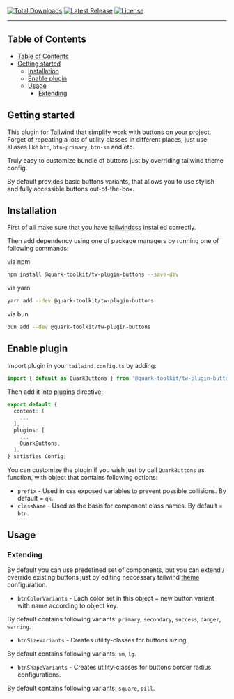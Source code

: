 <p>
    <a href="https://www.npmjs.com/package/@quark-toolkit/tw-plugin-buttons"><img src="https://img.shields.io/npm/dm/%40quark-toolkit%2Ftw-plugin-buttons" alt="Total Downloads"></a>
    <a href="https://github.com/quark-studio/tw-plugin-buttons/releases"><img src="https://img.shields.io/github/v/release/quark-studio/tw-plugin-buttons" alt="Latest Release"></a>
    <a href="https://github.com/quark-studio/tw-plugin-buttons/blob/main/LICENSE"><img src="https://img.shields.io/github/license/quark-studio/tw-plugin-buttons" alt="License"></a>
</p>

------
## Table of Contents

- [Table of Contents](#table-of-contents)
- [Getting started](#getting-started)
  - [Installation](#installation)
  - [Enable plugin](#enable-plugin)
  - [Usage](#usage)
    - [Extending](#extending)

## Getting started

This plugin for [Tailwind](https://tailwindcss.com/) that simplify work with buttons on your project. Forget of repeating a lots of utility classes in different places, just use aliases like `btn`, `btn-primary`, `btn-sm` and etc.

Truly easy to customize bundle of buttons just by overriding tailwind theme config.

By default provides basic buttons variants, that allows you to use stylish and fully accessible buttons out-of-the-box.

## Installation

First of all make sure that you have [tailwindcss](https://tailwindcss.com/docs/installation) installed correctly.

Then add dependency using one of package managers by running one of following commands:

via npm
```bash
npm install @quark-toolkit/tw-plugin-buttons --save-dev
```

via yarn
```bash
yarn add --dev @quark-toolkit/tw-plugin-buttons
```

via bun
```bash
bun add --dev @quark-toolkit/tw-plugin-buttons
```

## Enable plugin

Import plugin in your `tailwind.config.ts` by adding:

```typescript
import { default as QuarkButtons } from '@quark-toolkit/tw-plugin-buttons';
```

Then add it into [plugins](https://tailwindcss.com/docs/configuration#plugins) directive:

```typescript
export default {
  content: [
    ...
  ],
  plugins: [
    ...
    QuarkButtons,
  ],
} satisfies Config;
```

You can customize the plugin if you wish just by call `QuarkButtons` as function, with object that contains following options:

- `prefix` - Used in css exposed variables to prevent possible collisions. By default = `qk`.
- `className` - Used as the basis for component class names. By default = `btn`.

## Usage

### Extending

By default you can use predefined set of components, but you can extend / override existing buttons just by editing neccessary tailwind [theme](https://tailwindcss.com/docs/theme) configuration.

- `btnColorVariants` - Each color set in this object = new button variant with name according to object key.

By default contains following variants: `primary`, `secondary`, `success`, `danger`, `warning`.

- `btnSizeVariants` - Creates utility-classes for buttons sizing.

By default contains following variants: `sm`, `lg`.

- `btnShapeVariants` - Creates utility-classes for buttons border radius configurations.

By default contains following variants: `square`, `pill`.
